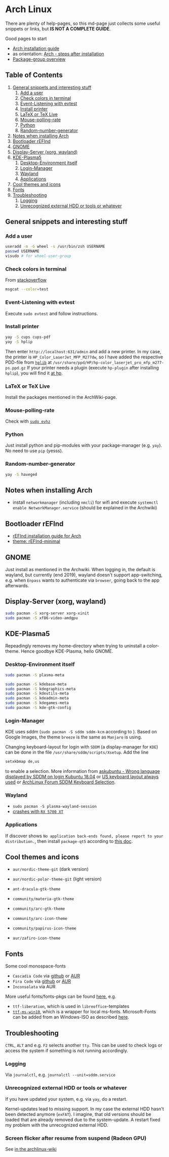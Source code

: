 # Arch Linux

There are plenty of help-pages, so this md-page just collects some useful snippets or links, but __IS NOT A COMPLETE GUIDE__.

Good pages to start

- [Arch installation guide][www_arch_install_guide]
- as orientation: [Arch - steps after installation][www_arch_steps_after_install]
- [Package-group overview][www_arch_group_overview]

## Table of Contents <a name="toc"></a>

1. [General snippets and interesting stuff](#general)
    1. [Add a user](#add-a-user)
    1. [Check colors in terminal](#check-colors-in-terminal)
    1. [Event-Listening with evtest](#evtest)
    1. [Install printer](#install-printer)
    1. [LaTeX or TeX Live](#latex)
    1. [Mouse-polling-rate](#mouse-polling-rate)
    1. [Python](#python)
    1. [Random-number-generator](#random-number-generator)
1. [Notes when installing Arch](#install)
1. [Bootloader rEFInd](#refind)
1. [GNOME](#gnome)
1. [Display-Server (xorg, wayland)](#xorg-wayland)
1. [KDE-Plasma5](#kde)
    1. [Desktop-Environment itself](#desktop-env)
    1. [Login-Manager](#login-mgr)
    1. [Wayland](#wayland)
    1. [Applications](#applications)
1. [Cool themes and icons](#themes-and-icons)
1. [Fonts](#fonts)
1. [Troubleshooting](#troubleshooting)
    1. [Logging](#logging)
    1. [Unrecognized external HDD or tools or whatever](#unrecognized-hdd)

## General snippets and interesting stuff <a name="general"></a>

### Add a user <a name="add-a-user"></a>

```zsh
useradd -m -G wheel -s /usr/bin/zsh USERNAME
passwd USERNAME
visudo # for wheel-user-group
```

### Check colors in terminal <a name="check-colors-in-terminal"></a>

From [stackoverflow][www_stackoverflow_color_test]

```zsh
msgcat --color=test
```

### Event-Listening with evtest <a name="evtest"></a>

Execute `sudo evtest` and follow instructions.

### Install printer <a name="install-printer"></a>

```zsh
yay -S cups cups-pdf
yay -S hplip
```

Then enter `http://localhost:631/admin` and add a new printer.
In my case, the printer is `HP_Color_LaserJet_MFP_M277dw`, so I have added the respective PDD-file from [`hplib`][www_aur_hplip] at `/usr/share/ppd/HP/hp-color_laserjet_pro_mfp_m277-ps.ppd.gz`
If your printer needs a plugin (execute `hp-plugin` after installing `hplip`), you will find it [at hp][www_hp_printer_plugin_list].

### LaTeX or TeX Live <a name="latex"></a>

Install the packages mentioned in the ArchWiki-page.

### Mouse-polling-rate <a name="mouse-polling-rate"></a>

Check with [`sudo evhz`][www_arch_mouse_polling_rate]

### Python <a name="python"></a>

Just install python and pip-modules with your package-manager (e.g. `yay`).
No need to use `pip` (yesss).

### Random-number-generator <a name="random-number-generator"></a>

```zsh
yay -S haveged
```

## Notes when installing Arch <a name="install"></a>

- install `networkmanager` (including `nmcli`) for wifi and execute `systemctl enable NetworkManager.service` (should be explained in the Archwiki)

## Bootloader rEFInd <a name="refind"></a>

- [rEFInd installation guide for Arch][www_arch_refind]
- [theme: rEFInd-minimal][www_refind_theme_minimal]

## GNOME <a name="gnome"></a>

Just install as mentioned in the Archwiki.
When logging in, the default is wayland, but currently (end 2019), wayland doesn't support app-switching, e.g. when `Enpass` wants to authenticate via `browser`, going back to the app afterwards.

## Display-Server (xorg, wayland) <a name="xorg-wayland"></a>

```zsh
sudo pacman -S xorg-server xorg-xinit
sudo pacman -S xf86-video-amdgpu
```

## KDE-Plasma5 <a name="kde"></a>

Repeadingly removes my home-directory when trying to uninstall a color-theme.
Hence goodbye KDE-Plasma, hello GNOME.

### Desktop-Environment itself <a name="desktop-env"></a>

```zsh
sudo pacman -S plasma-meta

sudo pacman -S kdebase-meta
sudo pacman -S kdegraphics-meta
sudo pacman -S kdeutils-meta
sudo pacman -S kdeadmin-meta
sudo pacman -S kdegames-meta
sudo pacman -S kde-gtk-config
```

### Login-Manager <a name="login-mgr"></a>

KDE uses sddm (`sudo pacman -S sddm sddm-kcm` according to ).
Based on Google Images, the theme `breeze` is the same as `Manjaro` is using.

Changing keyboard-layout for login with `SDDM` (a display-manager for `KDE`) can be done in the file `/usr/share/sddm/scripts/Xsetup`.
Add the line

```zsh
setxkbmap de,us
```

to enable a selection.
More information from [askubuntu - Wrong language displayed by SDDM on login Kubuntu 18.04][www_askubuntu_sddm_wrong_lang] or [US keyboard layout always used][www_gentoo_sddm_us_keyboard_layout] or [ArchLinux Forum SDDM Keyboard Selection][www_archlinux_sddm_keyboard_selection].

### Wayland <a name="wayland"></a>

- `sudo pacman -S plasma-wayland-session`
- [crashes with `RX 5700 XT`][www_kde_bug]

### Applications <a name="applications"></a>

If discover shows `No application back-ends found, please report to your distribution.`, then install `package-qt5` according to [this doc][www_discover_no_backends].

## Cool themes and icons <a name="themes-and-icons"></a>

- `aur/nordic-theme-git` (dark version)
- `aur/nordic-polar-theme-git` (light version)
- `ant-dracula-gtk-theme`
- `community/materia-gtk-theme`
- `community/arc-gtk-theme`

- `community/arc-icon-theme`
- `community/papirus-icon-theme`
- `aur/zafiro-icon-theme`

## Fonts <a name="fonts"></a>

Some cool monospace-fonts

- `Cascadia Code` via [github][www_github_cascadia_code] or [AUR][www_aur_cascadia_code]
- `Fira Code` via [github][www_github_fira_code] or [AUR][www_aur_fira_code]
- `Inconsolata` via AUR

More useful fonts/fonts-pkgs can be found [here][www_archwiki_schriftarten], e.g.

- `ttf-liberation`, which is used in `libreoffice`-templates
- [`ttf-ms-win10`][www_aur_ttf_ms_win10], which is a wrapper for local ms-fonts.
  Microsoft-Fonts can be added from an Windows-ISO as described [here][www_archwiki_msfonts].

## Troubleshooting <a name="troubleshooting"></a>

`CTRL`, `ALT` and e.g. `F2` selects another `tty`.
This can be used to check logs or access the system if something is not running accordingly.

### Logging <a name="logging"></a>

Via `journalctl`, e.g. `journalctl --unit=sddm.service`

### Unrecognized external HDD or tools or whatever <a name="unrecognized-hdd"></a>

If you have updated your system, e.g. via `yay`, do a restart.

Kernel-updates lead to missing support.
In my case the external HDD hasn't been detected anymore (`exFAT`).
I imagine, that old versions should be loaded that are already removed due to the system-update.
A restart fixed my problem with the unrecognized external HDD.

### Screen flicker after resume from suspend (Radeon GPU)

See [in the archlinux-wiki][www_arch_radeon_screen_flicker]

[www_arch_group_overview]: https://www.archlinux.org/groups/
[www_arch_install_guide]: https://wiki.archlinux.org/index.php/installation_guide
[www_arch_mouse_polling_rate]: https://wiki.archlinux.org/index.php/Mouse_polling_rate
[www_arch_radeon_screen_flicker]: https://bbs.archlinux.org/viewtopic.php?id=237084
[www_arch_refind]: https://wiki.archlinux.org/index.php/REFInd#refind_linux.conf
[www_arch_steps_after_install]: https://itsfoss.com/things-to-do-after-installing-arch-linux/
[www_archlinux_sddm_keyboard_selection]: https://bbs.archlinux.org/viewtopic.php?id=194408
[www_archwiki_msfonts]: https://wiki.archlinux.org/index.php/Microsoft_fonts#Extracting_fonts_from_a_Windows_ISO
[www_archwiki_schriftarten]: https://wiki.archlinux.de/title/Schriftarten
[www_askubuntu_sddm_wrong_lang]: https://askubuntu.com/questions/1040844/wrong-language-displayed-by-sddm-on-login-kubuntu-18-04
[www_aur_cascadia_code]: https://www.archlinux.org/packages/community/any/ttf-cascadia-code/
[www_aur_fira_code]: https://www.archlinux.org/packages/community/any/otf-fira-code/
[www_aur_hplip]: https://www.archlinux.org/packages/extra/x86_64/hplip/
[www_aur_ttf_ms_win10]: https://aur.archlinux.org/packages/ttf-ms-win10/
[www_discover_no_backends]: https://wiki.archlinux.org/index.php/KDE#Discover_does_not_show_any_applications
[www_gentoo_sddm_us_keyboard_layout]: https://forums.gentoo.org/viewtopic-t-1031606-start-0.html
[www_github_cascadia_code]: https://github.com/microsoft/cascadia-code/wiki/Installing-Cascadia-Code
[www_github_fira_code]: https://github.com/tonsky/FiraCode/wiki/Linux-instructions#installing-with-a-package-manager
[www_hp_printer_plugin_list]: https://developers.hp.com/hp-linux-imaging-and-printing/binary_plugin.html
[www_kde_bug]: https://bugs.kde.org/show_bug.cgi?id=413223
[www_refind_theme_minimal]: https://github.com/EvanPurkhiser/rEFInd-minimal
[www_stackoverflow_color_test]: https://askubuntu.com/questions/27314/script-to-display-all-terminal-colors
